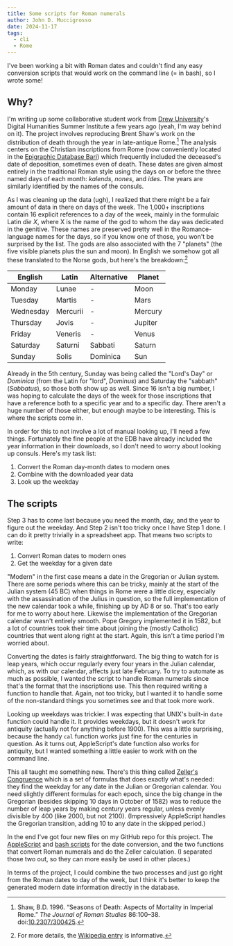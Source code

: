 ```yaml
---
title: Some scripts for Roman numerals
author: John D. Muccigrosso
date: 2024-11-17
tags:
  - cli
  - Rome
---
```


I've been working a bit with Roman dates and couldn't find any easy conversion scripts that would work on the command line (= in bash), so I wrote some!

## Why?

I'm writing up some collaborative student work from [Drew University](https://drew.edu/)'s Digital Humanities Summer Institute a few years ago (yeah, I'm way behind on it). The project involves reproducing Brent Shaw's work on the distribution of death through the year in late-antique Rome.[^1] The analysis centers on the Christian inscriptions from Rome (now conveniently located in the [Epigraphic Database Bari](https://www.edb.uniba.it/)) which frequently included the deceased's date of deposition, sometimes even of death. These dates are given almost entirely in the traditional Roman style using the days on or before the three named days of each month: *kalends*, *nones*, and *ides*. The years are similarly identified by the names of the consuls.

As I was cleaning up the data (ugh), I realized that there might be a fair amount of data in there on days of the week. The 1,000+ inscriptions contain 16 explicit references to a day of the week, mainly in the formulaic Latin *die X*, where X is the name of the god to whom the day was dedicated in the genitive. These names are preserved pretty well in the Romance-language names for the days, so if you know one of those, you won't be surprised by the list. The gods are also associated with the 7 "planets" (the five visible planets plus the sun and moon). In English we somehow got all these translated to the Norse gods, but here's the breakdown:[^2]

| English   | Latin    | Alternative | Planet  |
| --------- | -------- | ----------- | ------- |
| Monday    | Lunae    | -           | Moon    |
| Tuesday   | Martis   | -           | Mars    |
| Wednesday | Mercurii | -           | Mercury |
| Thursday  | Jovis    | -           | Jupiter |
| Friday    | Veneris  | -           | Venus   |
| Saturday  | Saturni  | Sabbati     | Saturn  |
| Sunday    | Solis    | Dominica    | Sun     |

Already in the 5th century, Sunday was being called the "Lord's Day" or *Dominica* (from the Latin for "lord", *Dominus*) and Saturday the "sabbath" (*Sabbatus*), so those both show up as well. Since 16 isn't a big number, I was hoping to calculate the days of the week for those inscriptions that have a reference both to a specific year and to a specific day. There aren't a huge number of those either, but enough maybe to be interesting. This is where the scripts come in.

In order for this to not involve a lot of manual looking up, I'll need a few things. Fortunately the fine people at the EDB have already included the year information in their downloads, so I don't need to worry about looking up consuls. Here's my task list:

1. Convert the Roman day-month dates to modern ones
2. Combine with the downloaded year data
3. Look up the weekday

## The scripts

Step 3 has to come last because you need the month, day, and the year to figure out the weekday. And Step 2 isn't too tricky once I have Step 1 done. I can do it pretty trivially in a spreadsheet app. That means two scripts to write:

1. Convert Roman dates to modern ones
2. Get the weekday for a given date

"Modern" in the first case means a date in the Gregorian or Julian system. There are some periods where this can be tricky, mainly at the start of the Julian system (45 BC) when things in Rome were a little dicey, especially with the assassination of the Julius in question, so the full implementation of the new calendar took a while, finishing up by AD 8 or so. That's too early for me to worry about here. Likewise the implementation of the Gregorian calendar wasn't entirely smooth. Pope Gregory implemented it in 1582, but a lot of countries took their time about joining the (mostly Catholic) countries that went along right at the start. Again, this isn't a time period I'm worried about.

Converting the dates is fairly straightforward. The big thing to watch for is leap years, which occur regularly every four years in the Julian calendar, which, as with our calendar, affects just late February. To try to automate as much as possible, I wanted the script to handle Roman numerals since that's the format that the inscriptions use. This then required writing a function to handle that. Again, not too tricky, but I wanted it to handle some of the non-standard things you sometimes see and that took more work.

Looking up weekdays was trickier. I was expecting that UNIX's built-in `date` function could handle it. It provides weekdays, but it doesn't work for antiquity (actually not for anything before 1900). This was a little surprising, because the handy `cal` function works just fine for the centuries in question. As it turns out, AppleScript's date function also works for antiquity, but I wanted something a little easier to work with on the command line.

This all taught me something new. There's this thing called [Zeller's Congruence](https://en.wikipedia.org/wiki/Zeller%27s_congruence) which is a set of formulas that does exactly what's needed: they find the weekday for any date in the Julian or Gregorian calendar. You need slightly different formulas for each epoch, since the big change in the Gregorian (besides skipping 10 days in October of 1582) was to reduce the number of leap years by making century years regular, unless evenly divisible by 400 (like 2000, but not 2100). (Impressively AppleScript handles the Gregorian transition, adding 10 to any date in the skipped period.)

In the end I've got four new files on my GitHub repo for this project. The [AppleScript](https://github.com/Jmuccigr/AppleScripts/blob/master/Useful%20stuff/Convert%20Roman%20date.applescript) and [bash scripts](https://github.com/Jmuccigr/scripts/tree/master/dates) for the date conversion, and the two functions that convert Roman numerals and do the Zeller calculation. (I separated those two out, so they can more easily be used in other places.)

In terms of the project, I could combine the two processes and just go right from the Roman dates to day of the week, but I think it's better to keep the generated modern date information directly in the database.

[^1]: Shaw, B.D. 1996. “Seasons of Death: Aspects of Mortality in Imperial Rome.” _The Journal of Roman Studies_ 86:100–38. doi:[10.2307/300425](https://doi.org/10.2307/300425).
[^2]: For more details, the [Wikipedia entry](https://en.wikipedia.org/wiki/Names_of_the_days_of_the_week) is informative.
